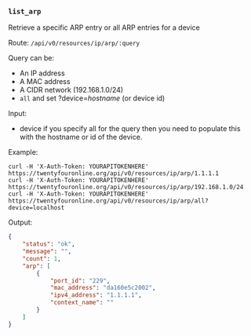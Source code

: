 ### `list_arp`

Retrieve a specific ARP entry or all ARP entries for a device

Route: `/api/v0/resources/ip/arp/:query`

Query can be:
- An IP address
- A MAC address
- A CIDR network (192.168.1.0/24)
- `all` and set ?device=_hostname_ (or device id)

Input:

- device if you specify all for the query then you need to populate this
  with the hostname or id of the device.

Example:

```curl
curl -H 'X-Auth-Token: YOURAPITOKENHERE' https://twentyfouronline.org/api/v0/resources/ip/arp/1.1.1.1
curl -H 'X-Auth-Token: YOURAPITOKENHERE' https://twentyfouronline.org/api/v0/resources/ip/arp/192.168.1.0/24
curl -H 'X-Auth-Token: YOURAPITOKENHERE' https://twentyfouronline.org/api/v0/resources/ip/arp/all?device=localhost
```

Output:

```json
{
    "status": "ok",
    "message": "",
    "count": 1,
    "arp": [
        {
            "port_id": "229",
            "mac_address": "da160e5c2002",
            "ipv4_address": "1.1.1.1",
            "context_name": ""
        }
    ]
}
```




